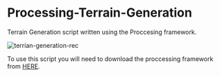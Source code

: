 # Processing-Terrain-Generation
Terrain Generation script written using the Proccesing framework. 

<img src="https://i.ibb.co/sqTnSLq/terrian-generation-rec.gif" alt="terrian-generation-rec" border="0">

To use this script you will need to download the proccessing framework from <a target="_blank" href="https://processing.org/">HERE</a>.
